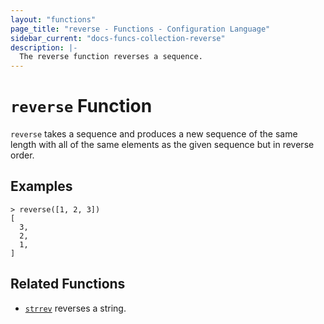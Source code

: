 ```yaml
---
layout: "functions"
page_title: "reverse - Functions - Configuration Language"
sidebar_current: "docs-funcs-collection-reverse"
description: |-
  The reverse function reverses a sequence.
---
```


# `reverse` Function

`reverse` takes a sequence and produces a new sequence of the same length
with all of the same elements as the given sequence but in reverse order.

## Examples

```
> reverse([1, 2, 3])
[
  3,
  2,
  1,
]
```

## Related Functions

* [`strrev`](./strrev.md) reverses a string.
